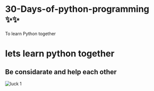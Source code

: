 # 30-Days-of-python-programming ✨✨
To learn Python together 
# lets learn python together 
## Be considarate and help each other 
![luck 1](https://github.com/user-attachments/assets/f01beffb-da31-496c-b133-37379dd5ea6d)
